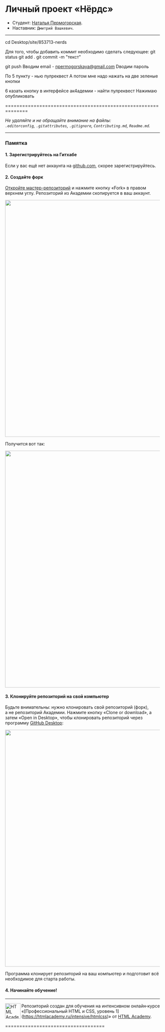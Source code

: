 # Личный проект «Нёрдс»

* Студент: [Наталья Пермогорская](https://up.htmlacademy.ru/htmlcss/22/user/853713).
* Наставник: `Дмитрий Вашкевич`.

---

cd Desktop/site/853713-nerds

Для того, чтобы добавить коммит необходимо сделать следующее:
git status
git add . 
git commit -m "текст"


git push
Вводим  email - npermogorskaya@gmail.com
Dводим пароль

По 5 пункту - нью пулреквест
А потом мне надо нажать на две зеленые кнопки

6 казать кнопку в интерфейсе ак4адемии - найти пулреквест
Нажимаю опубликовать

==============================================================


_Не удаляйте и не обращайте внимание на файлы:_<br>
_`.editorconfig`, `.gitattributes`, `.gitignore`, `Contributing.md`, `Readme.md`._

---

### Памятка

#### 1. Зарегистрируйтесь на Гитхабе

Если у вас ещё нет аккаунта на [github.com](https://github.com/join), скорее зарегистрируйтесь.

#### 2. Создайте форк

[Откройте мастер-репозиторий](https://github.com/htmlacademy-htmlcss/853713-nerds) и нажмите кнопку «Fork» в правом верхнем углу. Репозиторий из Академии скопируется в ваш аккаунт.

<img width="769" alt="" src="https://user-images.githubusercontent.com/10909/29037924-52d1116c-7bae-11e7-9578-341106737d80.jpg">

Получится вот так:

<img width="769" alt="" src="https://user-images.githubusercontent.com/10909/29037925-53c705e0-7bae-11e7-8a3f-bad04e33575e.jpg">

#### 3. Клонируйте репозиторий на свой компьютер

Будьте внимательны: нужно клонировать свой репозиторий (форк), а не репозиторий Академии. Нажмите кнопку 
«Clone or download», а затем «Open in Desktop», чтобы клонировать репозиторий через программу 
[GitHub Desktop](https://desktop.github.com):

<img width="769" alt="" src="https://user-images.githubusercontent.com/10909/29037927-54ea5116-7bae-11e7-9595-f450cdea1e1c.jpg">

Программа клонирует репозиторий на ваш компьютер и подготовит всё необходимое для старта работы.

#### 4. Начинайте обучение!

---

<a href="https://htmlacademy.ru/intensive/htmlcss"><img align="left" width="50" height="50" alt="HTML Academy"
 src="https://up.htmlacademy.ru/static/img/intensive/htmlcss/logo-for-github-2.png"></a>

Репозиторий создан для обучения на интенсивном онлайн‑курсе «[Профессиональный HTML и CSS, уровень 1]
(https://htmlacademy.ru/intensive/htmlcss)» от [HTML Academy](https://htmlacademy.ru).

===================================

